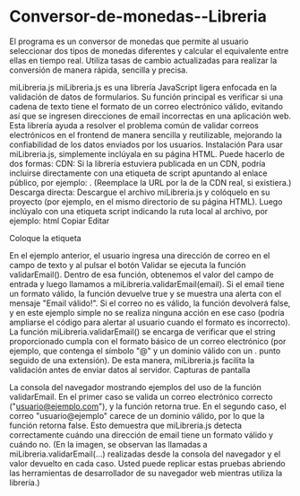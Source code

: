 # Conversor-de-monedas--Libreria
El programa es un conversor de monedas que permite al usuario seleccionar dos tipos de monedas diferentes y calcular el equivalente entre ellas en tiempo real. Utiliza tasas de cambio actualizadas para realizar la conversión de manera rápida, sencilla y precisa.

miLibreria.js
miLibreria.js es una librería JavaScript ligera enfocada en la validación de datos de formularios. Su función principal es verificar si una cadena de texto tiene el formato de un correo electrónico válido, evitando así que se ingresen direcciones de email incorrectas en una aplicación web. Esta librería ayuda a resolver el problema común de validar correos electrónicos en el frontend de manera sencilla y reutilizable, mejorando la confiabilidad de los datos enviados por los usuarios.
Instalación
Para usar miLibreria.js, simplemente inclúyala en su página HTML. Puede hacerlo de dos formas:
CDN: Si la librería estuviera publicada en un CDN, podría incluirse directamente con una etiqueta de script apuntando al enlace público, por ejemplo: <script src="https://cdn.ejemplo.com/miLibreria.min.js"></script>. (Reemplace la URL por la de la CDN real, si existiera.)
Descarga directa: Descargue el archivo miLibreria.js y colóquelo en su proyecto (por ejemplo, en el mismo directorio de su página HTML). Luego inclúyalo con una etiqueta script indicando la ruta local al archivo, por ejemplo:
html
Copiar
Editar
<script src="miLibreria.js"></script>
Coloque la etiqueta <script> preferiblemente justo antes del cierre de la etiqueta </body> de su HTML, para asegurarse de que la librería se cargue después del contenido de la página. Una vez incluida, la librería expone un objeto global miLibreria que contiene sus funciones utilitarias.
Uso
A continuación se muestra un ejemplo de cómo utilizar miLibreria.js en una página HTML para validar una dirección de correo electrónico ingresada por el usuario:
html
Copiar
Editar
<!-- Campo de texto para ingresar email y botón para validar -->
<input type="text" id="email" placeholder="Ingresa tu email">
<button onclick="validarEmail()">Validar</button>

<script src="miLibreria.js"></script>
<script>
  function validarEmail() {
    const email = document.getElementById("email").value;
    if (miLibreria.validarEmail(email)) {
      alert("Email válido!");
    }
    // En caso de email inválido, no hace nada (se podría mostrar un mensaje de error si se desea)
  }
</script>
En el ejemplo anterior, el usuario ingresa una dirección de correo en el campo de texto y al pulsar el botón Validar se ejecuta la función validarEmail(). Dentro de esa función, obtenemos el valor del campo de entrada y luego llamamos a miLibreria.validarEmail(email). Si el email tiene un formato válido, la función devuelve true y se muestra una alerta con el mensaje "Email válido!". Si el correo no es válido, la función devolverá false, y en este ejemplo simple no se realiza ninguna acción en ese caso (podría ampliarse el código para alertar al usuario cuando el formato es incorrecto). La función miLibreria.validarEmail() se encarga de verificar que el string proporcionado cumpla con el formato básico de un correo electrónico (por ejemplo, que contenga el símbolo "@" y un dominio válido con un . punto seguido de una extensión). De esta manera, miLibreria.js facilita la validación antes de enviar datos al servidor.
Capturas de pantalla


La consola del navegador mostrando ejemplos del uso de la función validarEmail. En el primer caso se valida un correo electrónico correcto ("usuario@ejemplo.com"), y la función retorna true. En el segundo caso, el correo "usuario@ejemplo" carece de un dominio válido, por lo que la función retorna false. Esto demuestra que miLibreria.js detecta correctamente cuándo una dirección de email tiene un formato válido y cuándo no. (En la imagen, se observan las llamadas a miLibreria.validarEmail(...) realizadas desde la consola del navegador y el valor devuelto en cada caso. Usted puede replicar estas pruebas abriendo las herramientas de desarrollador de su navegador web mientras utiliza la librería.)

